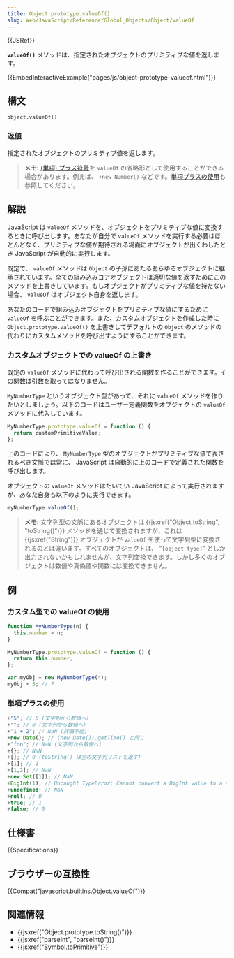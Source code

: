 ```yaml
---
title: Object.prototype.valueOf()
slug: Web/JavaScript/Reference/Global_Objects/Object/valueOf
---
```


{{JSRef}}

**`valueOf()`** メソッドは、指定されたオブジェクトのプリミティブな値を返します。

{{EmbedInteractiveExample("pages/js/object-prototype-valueof.html")}}

## 構文

```
object.valueOf()
```

### 返値

指定されたオブジェクトのプリミティブ値を返します。

> **メモ:** [(単項) プラス符号](/ja/docs/Web/JavaScript/Reference/Operators/Arithmetic_Operators#Unary_plus)を `valueOf` の省略形として使用することができる場合があります。例えば、 `+new Number()` などです。[単項プラスの使用](#Using_unary_plus)も参照してください。

## 解説

JavaScript は `valueOf` メソッドを、オブジェクトをプリミティブな値に変換するときに呼び出します。あなたが自分で `valueOf` メソッドを実行する必要はほとんどなく、プリミティブな値が期待される場面にオブジェクトが出くわしたとき JavaScript が自動的に実行します。

既定で、 `valueOf` メソッドは `Object` の子孫にあたるあらゆるオブジェクトに継承されています。全ての組み込みコアオブジェクトは適切な値を返すためにこのメソッドを上書きしています。もしオブジェクトがプリミティブな値を持たない場合、 `valueOf` はオブジェクト自身を返します。

あなたのコードで組み込みオブジェクトをプリミティブな値にするために `valueOf` を呼ぶことができます。また、カスタムオブジェクトを作成した時に `Object.prototype.valueOf()` を上書きしてデフォルトの `Object` のメソッドの代わりにカスタムメソッドを呼び出すようにすることができます。

### カスタムオブジェクトでの valueOf の上書き

既定の `valueOf` メソッドに代わって呼び出される関数を作ることができます。その関数は引数を取ってはなりません。

`MyNumberType` というオブジェクト型があって、それに `valueOf` メソッドを作りたいとしましょう。以下のコードはユーザー定義関数をオブジェクトの `valueOf` メソッドに代入しています。

```js
MyNumberType.prototype.valueOf = function () {
  return customPrimitiveValue;
};
```

上のコードにより、 `MyNumberType` 型のオブジェクトがプリミティブな値で表されるべき文脈では常に、 JavaScript は自動的に上のコードで定義された関数を呼び出します。

オブジェクトの `valueOf` メソッドはたいてい JavaScript によって実行されますが、あなた自身も以下のように実行できます。

```js
myNumberType.valueOf();
```

> **メモ:** 文字列型の文脈にあるオブジェクトは {{jsxref("Object.toString", "toString()")}} メソッドを通じて変換されますが、これは {{jsxref("String")}} オブジェクトが `valueOf` を使って文字列型に変換されるのとは違います。すべてのオブジェクトは、 "`[object type]`" としか出力されないかもしれませんが、文字列変換できます。しかし多くのオブジェクトは数値や真偽値や関数には変換できません。

## 例

### カスタム型での valueOf の使用

```js
function MyNumberType(n) {
  this.number = n;
}

MyNumberType.prototype.valueOf = function () {
  return this.number;
};

var myObj = new MyNumberType(4);
myObj + 3; // 7
```

### 単項プラスの使用

```js
+"5"; // 5 (文字列から数値へ)
+""; // 0 (文字列から数値へ)
+"1 + 2"; // NaN (評価不能)
+new Date(); // (new Date()).getTime() と同じ
+"foo"; // NaN (文字列から数値へ)
+{}; // NaN
+[]; // 0 (toString() は空の文字列リストを返す)
+[1]; // 1
+[1,2]; // NaN
+new Set([1]); // NaN
+BigInt(1); // Uncaught TypeError: Cannot convert a BigInt value to a number
+undefined; // NaN
+null; // 0
+true; // 1
+false; // 0
```

## 仕様書

{{Specifications}}

## ブラウザーの互換性

{{Compat("javascript.builtins.Object.valueOf")}}

## 関連情報

- {{jsxref("Object.prototype.toString()")}}
- {{jsxref("parseInt", "parseInt()")}}
- {{jsxref("Symbol.toPrimitive")}}
